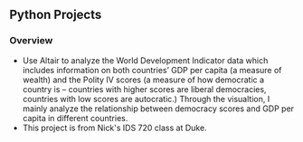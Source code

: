 ## Python Projects 
### Overview
* Use Altair to analyze the World Development Indicator data which includes information on both countries’ GDP per capita (a measure of wealth) and the Polity IV scores (a measure of how democratic a country is – countries with higher scores are liberal democracies, countries with low scores are autocratic.) Through the visualtion, I mainly analyze the relationship between democracy scores and GDP per capita in different countries. 
* This project is from Nick's IDS 720 class at Duke. 
